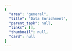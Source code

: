 ```yaml
---
{
  "area": "general",
  "title": "Data Enrichment",
  "parent_task": null,
  "links": [],
  "thumbnail": null,
  "card": null
}
---
```


